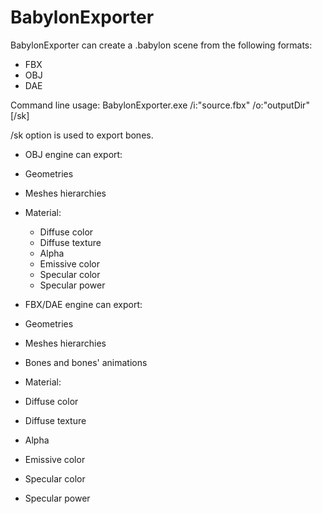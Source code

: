 ﻿BabylonExporter
========

BabylonExporter can create a .babylon scene from the following formats:
 - FBX
 - OBJ
 - DAE

Command line usage:
BabylonExporter.exe /i:"source.fbx" /o:"outputDir" [/sk]

/sk option is used to export bones.


* OBJ engine can export:
 * Geometries
 * Meshes hierarchies
 * Material:
   * Diffuse color
   * Diffuse texture
   * Alpha
   * Emissive color
   * Specular color
   * Specular power

* FBX/DAE engine can export:
 * Geometries
 * Meshes hierarchies
 * Bones and bones' animations
 * Material:
  * Diffuse color
  * Diffuse texture
  * Alpha
  * Emissive color
  * Specular color
  * Specular power